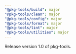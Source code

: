 ```yaml
---
"@pkg-tools/build": major
"@pkg-tools/clean": major
"@pkg-tools/config": major
"@pkg-tools/format": major
"@pkg-tools/lint": major
"@pkg-tools/utilities": major
---
```


Release version 1.0 of pkg-tools.
